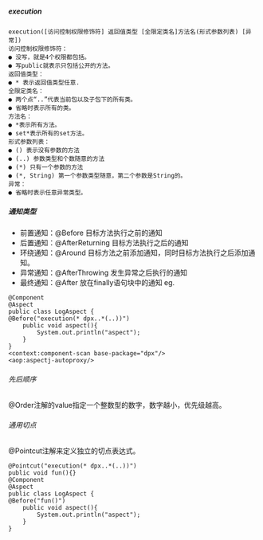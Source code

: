##### execution
```
execution([访问控制权限修饰符] 返回值类型 [全限定类名]方法名(形式参数列表) [异常])
访问控制权限修饰符：
● 没写，就是4个权限都包括。
● 写public就表示只包括公开的方法。
返回值类型：
● * 表示返回值类型任意.
全限定类名：
● 两个点“..”代表当前包以及子包下的所有类。
● 省略时表示所有的类。
方法名：
● *表示所有方法。
● set*表示所有的set方法。
形式参数列表：
● () 表示没有参数的方法
● (..) 参数类型和个数随意的方法
● (*) 只有一个参数的方法
● (*, String) 第一个参数类型随意，第二个参数是String的。
异常：
● 省略时表示任意异常类型。
```
##### 通知类型
* 前置通知：@Before 目标方法执行之前的通知
* 后置通知：@AfterReturning 目标方法执行之后的通知
* 环绕通知：@Around 目标方法之前添加通知，同时目标方法执行之后添加通知。
* 异常通知：@AfterThrowing 发生异常之后执行的通知
* 最终通知：@After 放在finally语句块中的通知
eg.
```
@Component
@Aspect
public class LogAspect {
@Before("execution(* dpx..*(..))")
    public void aspect(){
        System.out.println("aspect");
    }
}
<context:component-scan base-package="dpx"/>
<aop:aspectj-autoproxy/>
```

###### 先后顺序
@Order注解的value指定一个整数型的数字，数字越小，优先级越高。
###### 通用切点
@Pointcut注解来定义独立的切点表达式。

```
@Pointcut("execution(* dpx..*(..))")
public void fun(){}
@Component
@Aspect
public class LogAspect {
@Before("fun()")
    public void aspect(){
        System.out.println("aspect");
    }
}
```
